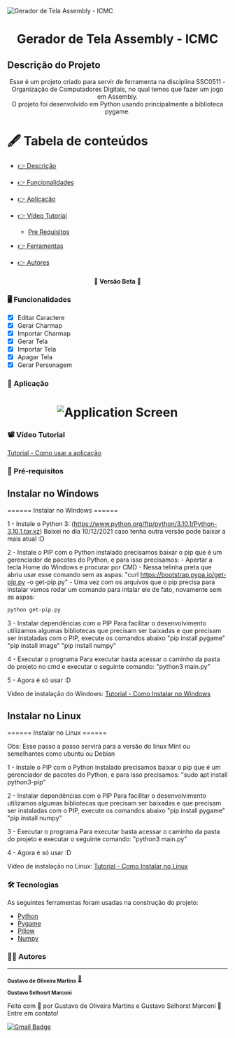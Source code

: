 ![Gerador de Tela Assembly - ICMC](https://upload.wikimedia.org/wikipedia/commons/thumb/c/c9/Webysther_20170627_-_Logo_ICMC-USP.svg/1200px-Webysther_20170627_-_Logo_ICMC-USP.svg.png)

<h1 align="center">Gerador de Tela Assembly - ICMC</h1>

## Descrição do Projeto

<p align="center">Esse é um projeto criado para servir de ferramenta na disciplina SSC0511 - Organização de Computadores Digitais, no qual temos que fazer um jogo em Assembly.<br>O projeto foi desenvolvido em Python usando principalmente a biblioteca pygame.</p>

# 🖋️ Tabela de conteúdos

<!--ts-->

- [👉 Descrição](#🖋️-Descrição-do-Projeto)
- [👉 Funcionalidades](#🖥️-Funcionalidades)
- [👉 Aplicação](#🧩-Aplicação)
- [👉 Vídeo Tutorial](#📽️-Vídeo-Tutorial)
  - [Pre Requisitos](#📝-Pré-requisitos)
- [👉 Ferramentas](#🛠-Tecnologias)
- [👉 Autores](#🧑‍💻-Autores)

  <!--te-->

<h4 align="center"> 
	🚧  Versão Beta  🚧
</h4>

### 🖥️ Funcionalidades

- [x] Editar Caractere
- [x] Gerar Charmap
- [x] Importar Charmap
- [x] Gerar Tela
- [x] Importar Tela
- [x] Apagar Tela
- [x] Gerar Personagem

### 🧩 Aplicação

<h1 align="center">
  <img alt="Application Screen" title="#Application Screen" src="https://i.imgur.com/HKgMqQT.png" />
</h1>

### 📽️ Vídeo Tutorial

[Tutorial - Como usar a aplicação](https://youtu.be/vvJzQRh8cuU)

### 📝 Pré-requisitos

<h2> Instalar no Windows </h2>
====== Instalar no Windows ======

1 - Instale o Python 3:
(https://www.python.org/ftp/python/3.10.1/Python-3.10.1.tar.xz)
Baixei no dia 10/12/2021 caso tenha outra versão pode baixar a mais atual :D

2 - Instale o PIP
com o Python instalado precisamos baixar o pip que é um gerenciador de pacotes do Python, e para isso precisamos: - Apertar a tecla Home do Windows e procurar por CMD - Nessa telinha preta que abriu usar esse comando sem as aspas:
"curl https://bootstrap.pypa.io/get-pip.py -o get-pip.py" - Uma vez com os arquivos que o pip precisa para instalar vamos rodar um comando para intalar ele de fato, novamente sem as aspas:

```bash
python get-pip.py
```

3 - Instalar dependências com o PIP
Para facilitar o desenvolvimento utilizamos algumas bibliotecas que precisam ser baixadas e que precisam ser instaladas com o PIP, execute os comandos abaixo
"pip install pygame"
"pip install image"
"pip install numpy"

4 - Executar o programa
Para executar basta acessar o caminho da pasta do projeto no cmd e executar o seguinte comando:
"python3 main.py"

5 - Agora é só usar :D

Vídeo de instalação do Windows:
[Tutorial - Como Instalar no Windows](https://youtu.be/LrDKQ516Ew0)<br>

<h2> Instalar no Linux </h2>
====== Instalar no Linux ======

Obs: Esse passo a passo servirá para a versão do linux Mint ou semelhantes como ubuntu ou Debian

1 - Instale o PIP
com o Python instalado precisamos baixar o pip que é um gerenciador de pacotes do Python, e para isso precisamos:
"sudo apt install python3-pip"

2 - Instalar dependências com o PIP
Para facilitar o desenvolvimento utilizamos algumas bibliotecas que precisam ser baixadas e que precisam ser instaladas com o PIP, execute os comandos abaixo
"pip install pygame"
"pip install numpy"

3 - Executar o programa
Para executar basta acessar o caminho da pasta do projeto e executar o seguinte comando:
"python3 main.py"

4 - Agora é só usar :D

Vídeo de instalação no Linux:
[Tutorial - Como Instalar no Linux](https://youtu.be/hdT6XAhFqLY)

### 🛠 Tecnologias

As seguintes ferramentas foram usadas na construção do projeto:

- [Python](https://www.python.org/)
- [Pygame](https://www.pygame.org/)
- [Pillow](https://pillow.readthedocs.io/)
- [Numpy](https://numpy.org/)

### 🧑‍💻 Autores

---

<sub><b>Gustavo de Oliveira Martins</b></sub></a> <a href="https://github.com/GustavoOM" title="ICMC USP">🐷</a>

<sub><b>Gustavo Selhosrt Marconi</b></sub></a> <a href="https://github.com/GustavoSelhorstMarconi"></a>

Feito com 💛 por Gustavo de Oliveira Martins e Gustavo Selhorst Marconi 🥨 Entre em contato!

[![Gmail Badge](https://img.shields.io/badge/-gustavo_martins@usp.br-c14438?style=flat-square&logo=Gmail&logoColor=white&link=mailto:gustavo_martins@usp.br)](mailto:gustavo_martins@usp.br)
